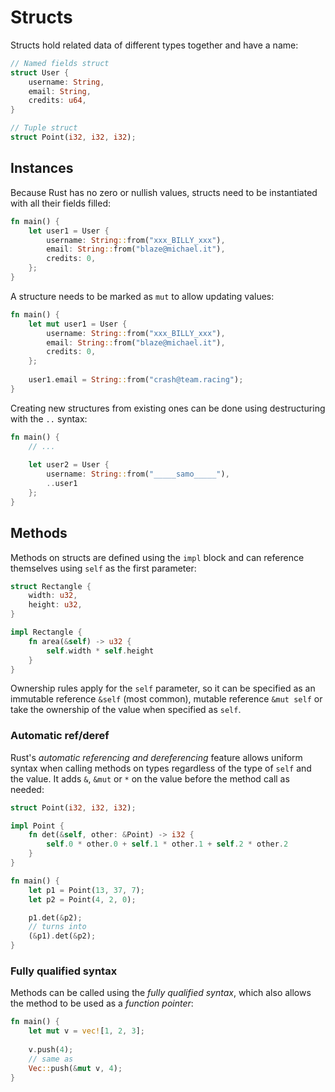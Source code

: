 # Structs

Structs hold related data of different types together and have a name:

```rust
// Named fields struct
struct User {
    username: String,
    email: String,
    credits: u64,
}

// Tuple struct
struct Point(i32, i32, i32);
```

## Instances

Because Rust has no zero or nullish values, structs need to be instantiated
with all their fields filled:

```rust
fn main() {
    let user1 = User {
        username: String::from("xxx_BILLY_xxx"),
        email: String::from("blaze@michael.it"),
        credits: 0,
    };
}
```

A structure needs to be marked as `mut` to allow updating values:

```rust
fn main() {
    let mut user1 = User {
        username: String::from("xxx_BILLY_xxx"),
        email: String::from("blaze@michael.it"),
        credits: 0,
    };
    
    user1.email = String::from("crash@team.racing");
}
```

Creating new structures from existing ones can be done using destructuring
with the `..` syntax:

```rust
fn main() {
    // ...
    
    let user2 = User {
        username: String::from("_____samo_____"),
        ..user1
    };
}
```

## Methods

Methods on structs are defined using the `impl` block and can reference themselves
using `self` as the first parameter:

```rust
struct Rectangle {
    width: u32,
    height: u32,
}

impl Rectangle {
    fn area(&self) -> u32 {
        self.width * self.height
    }
}
```

Ownership rules apply for the `self` parameter, so it can be specified as an immutable
reference `&self` (most common), mutable reference `&mut self` or take the ownership
of the value when specified as `self`.

### Automatic ref/deref

Rust's _automatic referencing and dereferencing_ feature allows uniform syntax when calling
methods on types regardless of the type of `self` and the value. It adds `&`, `&mut` or `*`
on the value before the method call as needed:

```rust
struct Point(i32, i32, i32);

impl Point {
    fn det(&self, other: &Point) -> i32 {
        self.0 * other.0 + self.1 * other.1 + self.2 * other.2
    }
}

fn main() {
    let p1 = Point(13, 37, 7);
    let p2 = Point(4, 2, 0);

    p1.det(&p2);
    // turns into
    (&p1).det(&p2);
}
```

### Fully qualified syntax

Methods can be called using the _fully qualified syntax_, which also allows the method
to be used as a _function pointer_:

```rust
fn main() {
    let mut v = vec![1, 2, 3];
    
    v.push(4);
    // same as
    Vec::push(&mut v, 4);
}
```

